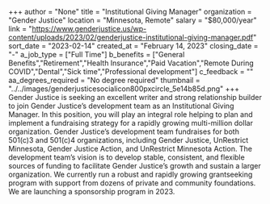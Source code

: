 +++
author = "None"
title = "Institutional Giving Manager"
organization = "Gender Justice"
location = "Minnesota, Remote"
salary = "$80,000/year"
link = "https://www.genderjustice.us/wp-content/uploads/2023/02/genderjustice-institutional-giving-manager.pdf"
sort_date = "2023-02-14"
created_at = "February 14, 2023"
closing_date = "-"
a_job_type = ["Full Time"]
b_benefits = ["General Benefits","Retirement","Health Insurance","Paid Vacation","Remote During COVID","Dental","Sick time","Professional development"]
c_feedback = ""
aa_degrees_required = "No degree required"
thumbnail = "../../images/genderjusticesocialicon800pxcircle_5e14b85d.png"
+++
Gender Justice is seeking an excellent writer and strong relationship builder to join Gender Justice’s development team as an Institutional Giving Manager. In this position, you will play an integral role helping to plan and implement a fundraising strategy for a rapidly growing multi-million dollar organization. Gender Justice’s development team fundraises for both 501(c)3 and 501(c)4 organizations, including Gender Justice, UnRestrict Minnesota, Gender Justice Action, and UnRestrict Minnesota Action.
The development team’s vision is to develop stable, consistent, and flexible sources of funding to facilitate Gender Justice’s growth and sustain a larger organization. We currently run a robust and rapidly growing grantseeking program with support from dozens of private and community foundations. We are launching a sponsorship program in 2023.